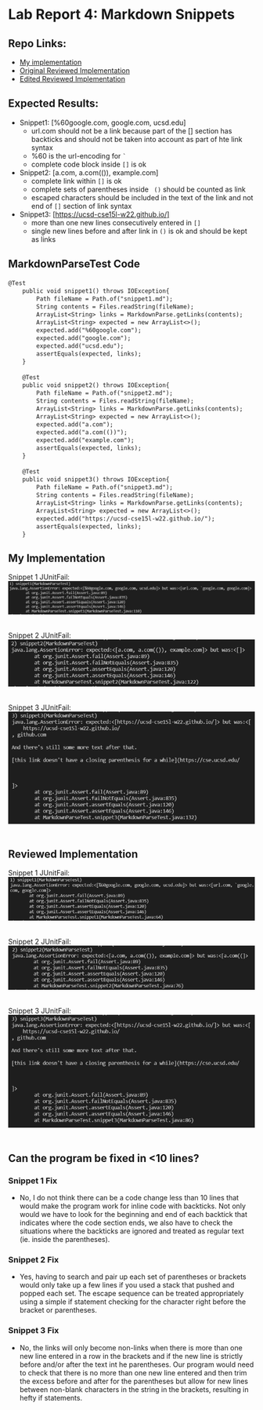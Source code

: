 # **Lab Report 4: Markdown Snippets**

## Repo Links:
- [My implementation](https://github.com/CatherineGu16/CSE15L-RoseateSpoonbill.git)
- [Original Reviewed Implementation](https://github.com/Shree-G/markdown-parse.git)
- [Edited Reviewed Implementation](https://github.com/CatherineGu16/NubianGoatMarkdownParse.git)

## Expected Results:
- Snippet1: [%60google.com, google.com, ucsd.edu]
    - url.com should not be a link because part of the [] section has backticks and should not be taken into account as part of hte link syntax
    - %60 is the url-encoding for `` ` ``
    - complete code block inside `` [] `` is ok
- Snippet2: [a.com, a.com(()), example.com]
    - complete link within `` [] `` is ok
    - complete sets of parentheses inside ``  () `` should be counted as link
    - escaped characters should be included in the text of the link and not end of `` [] `` section of link syntax
- Snippet3: [https://ucsd-cse15l-w22.github.io/]
    - more than one new lines consecutively entered in `` [] ``
    - single new lines before and after link in `` () `` is ok and should be kept as links

## MarkdownParseTest Code
```
@Test
    public void snippet1() throws IOException{
        Path fileName = Path.of("snippet1.md");
	    String contents = Files.readString(fileName);
        ArrayList<String> links = MarkdownParse.getLinks(contents);
        ArrayList<String> expected = new ArrayList<>();
        expected.add("%60google.com");
        expected.add("google.com");
        expected.add("ucsd.edu");
        assertEquals(expected, links);
    }

    @Test
    public void snippet2() throws IOException{
        Path fileName = Path.of("snippet2.md");
	    String contents = Files.readString(fileName);
        ArrayList<String> links = MarkdownParse.getLinks(contents);
        ArrayList<String> expected = new ArrayList<>();
        expected.add("a.com");
        expected.add("a.com(())");
        expected.add("example.com");
        assertEquals(expected, links);
    }

    @Test
    public void snippet3() throws IOException{
        Path fileName = Path.of("snippet3.md");
	    String contents = Files.readString(fileName);
        ArrayList<String> links = MarkdownParse.getLinks(contents);
        ArrayList<String> expected = new ArrayList<>();
        expected.add("https://ucsd-cse15l-w22.github.io/");
        assertEquals(expected, links);
    }
```
## My Implementation
Snippet 1 JUnitFail: <br />
![snippet1](photos\snippet1_JUnitFail.PNG)
<br /> <br />

Snippet 2 JUnitFail: <br />
![snippet2](photos\snippet2_JUnitFail.PNG)
<br /> <br />

Snippet 3 JUnitFail: <br />
![snippet3](photos\snippet3_JUnitFail.PNG)
<br /> <br />

## Reviewed Implementation
Snippet 1 JUnitFail: <br />
![snippet1](photos\Rsnippet1_JUnitFail.PNG)
<br /> <br />

Snippet 2 JUnitFail: <br />
![snippet2](photos\Rsnippet2_JUnitFail.PNG)
<br /> <br />

Snippet 3 JUnitFail: <br />
![snippet3](photos\Rsnippet3_JUnitFail.PNG)
<br /> <br />

## Can the program be fixed in <10 lines?
### Snippet 1 Fix
- No, I do not think there can be a code change less than 10 lines that would make the program work for inline code with backticks. Not only would we have to look for the beginning and end of each backtick that indicates where the code section ends, we also have to check the situations where the backticks are ignored and treated as regular text (ie. inside the parentheses).

### Snippet 2 Fix
- Yes, having to search and pair up each set of parentheses or brackets would only take up a few lines if you used a stack that pushed and popped each set. The escape sequence can be treated appropriately using a simple if statement checking for the character right before the bracket or parentheses.

### Snippet 3 Fix
- No, the links will only become non-links when there is more than one new line entered in a row in the brackets and if the new line is strictly before and/or after the text int he parentheses. Our program would need to check that there is no more than one new line entered and then trim the excess before and after for the parentheses but allow for new lines between non-blank characters in the string in the brackets, resulting in hefty if statements.